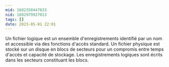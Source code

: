 ```yaml
---
mid: 1682358447833
nid: 1682979927813
tags: []
date: 2023-05-01 22:01
---
```

Un fichier logique est un ensemble d'enregistrements identifié par un nom et accessible via des fonctions d'accès standard. Un fichier physique est stocké sur un disque en blocs de secteurs pour un compromis entre temps d'accès et capacité de stockage. Les enregistrements logiques sont écrits dans les secteurs constituant les blocs.

